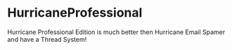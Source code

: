 # HurricaneProfessional
Hurricane Professional Edition is much better then Hurricane Email Spamer and have a Thread System!
